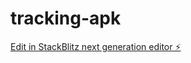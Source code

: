 # tracking-apk

[Edit in StackBlitz next generation editor ⚡️](https://stackblitz.com/~/github.com/abiakilesh/tracking-apk)